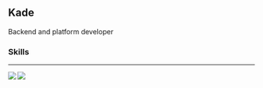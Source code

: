 ## Kade

Backend and platform developer

### Skills



---

<img align="left" src="https://github-readme-stats.vercel.app/api/top-langs/?username=prefect12&theme=tokyonight&hide=python,shell" />
<img align="left" src="https://github-readme-stats.vercel.app/api?username=prefect12&show_icons=true&theme=tokyonight&line_height=40&v=5" />

